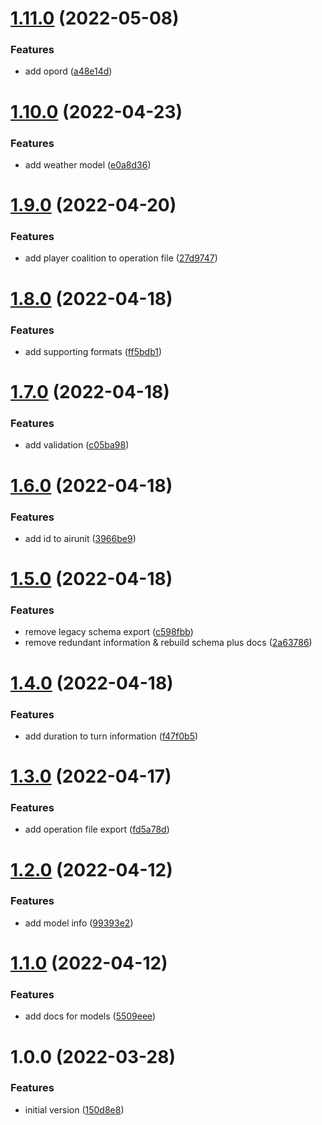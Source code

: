 # [1.11.0](https://github.com/flying-dice/war-room-models/compare/v1.10.0...v1.11.0) (2022-05-08)


### Features

* add opord ([a48e14d](https://github.com/flying-dice/war-room-models/commit/a48e14d29818591053deadf4a51ee3e321a623e7))

# [1.10.0](https://github.com/flying-dice/war-room-models/compare/v1.9.0...v1.10.0) (2022-04-23)


### Features

* add weather model ([e0a8d36](https://github.com/flying-dice/war-room-models/commit/e0a8d36e2018523eea6f9419809e75aba1142a57))

# [1.9.0](https://github.com/flying-dice/war-room-models/compare/v1.8.0...v1.9.0) (2022-04-20)


### Features

* add player coalition to operation file ([27d9747](https://github.com/flying-dice/war-room-models/commit/27d9747279317615b79c86fa622eb8bd870ad8b2))

# [1.8.0](https://github.com/flying-dice/war-room-models/compare/v1.7.0...v1.8.0) (2022-04-18)


### Features

* add supporting formats ([ff5bdb1](https://github.com/flying-dice/war-room-models/commit/ff5bdb1cac193fa4a8080b046bbd4fa2ae19745e))

# [1.7.0](https://github.com/flying-dice/war-room-models/compare/v1.6.0...v1.7.0) (2022-04-18)


### Features

* add validation ([c05ba98](https://github.com/flying-dice/war-room-models/commit/c05ba98e818654e4f4cd1148d369969d4b7c367d))

# [1.6.0](https://github.com/flying-dice/war-room-models/compare/v1.5.0...v1.6.0) (2022-04-18)


### Features

* add id to airunit ([3966be9](https://github.com/flying-dice/war-room-models/commit/3966be9ec9a61d56073abb34e9fdcda321b4c6e9))

# [1.5.0](https://github.com/flying-dice/war-room-models/compare/v1.4.0...v1.5.0) (2022-04-18)


### Features

* remove legacy schema export ([c598fbb](https://github.com/flying-dice/war-room-models/commit/c598fbbfc81a469ab6d03b197a7c205db28c07eb))
* remove redundant information & rebuild schema plus docs ([2a63786](https://github.com/flying-dice/war-room-models/commit/2a637862127d2fb9a40506e5a8438d3a1c4cfeab))

# [1.4.0](https://github.com/flying-dice/war-room-models/compare/v1.3.0...v1.4.0) (2022-04-18)


### Features

* add duration to turn information ([f47f0b5](https://github.com/flying-dice/war-room-models/commit/f47f0b55ecf615cc80fbab02a86b98f74328fec5))

# [1.3.0](https://github.com/flying-dice/war-room-models/compare/v1.2.0...v1.3.0) (2022-04-17)


### Features

* add operation file export ([fd5a78d](https://github.com/flying-dice/war-room-models/commit/fd5a78db13092b6744667c0439dabfc0d0fc567b))

# [1.2.0](https://github.com/flying-dice/war-room-models/compare/v1.1.0...v1.2.0) (2022-04-12)


### Features

* add model info ([99393e2](https://github.com/flying-dice/war-room-models/commit/99393e272889dccacf61fd694070341c03ae6f9d))

# [1.1.0](https://github.com/flying-dice/war-room-models/compare/v1.0.0...v1.1.0) (2022-04-12)


### Features

* add docs for models ([5509eee](https://github.com/flying-dice/war-room-models/commit/5509eeeea9e508fcefb432139cbf49a23348668b))

# 1.0.0 (2022-03-28)


### Features

* initial version ([150d8e8](https://github.com/flying-dice/war-room-models/commit/150d8e8e81661bbf795638d542c4ca3deec8c1c8))
